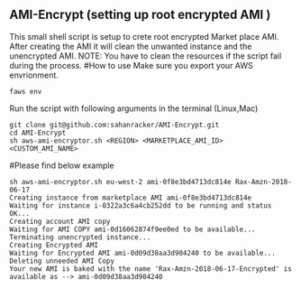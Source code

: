 

## AMI-Encrypt (setting up root encrypted AMI )
This small shell script is setup to crete root encrypted Market place AMI.
After creating the AMI it will clean the unwanted instance and the unencrypted AMI.
NOTE: You have to clean the resources if the script fail during the process.
#How to use
Make sure you export your AWS envrionment.
```
faws env
```
Run the script with following arguments in the terminal (Linux,Mac)
```
git clone git@github.com:sahanracker/AMI-Encrypt.git
cd AMI-Encrypt
sh aws-ami-encryptor.sh <REGION> <MARKETPLACE_AMI_ID> <CUSTOM_AMI_NAME>
```

#Please find below example
```
sh aws-ami-encryptor.sh eu-west-2 ami-0f8e3bd4713dc814e Rax-Amzn-2018-06-17
Creating instance from marketplace AMI ami-0f8e3bd4713dc814e
Waiting for instance i-0322a3c6a4cb252dd to be running and status OK...
Creating account AMI copy
Waiting for AMI COPY ami-0d16062874f9ee0ed to be available...
Terminating unencrypted instance...
Creating Encrypted AMI
Waiting for Encrypted AMI ami-0d09d38aa3d904240 to be available...
Deleting unneeded AMI Copy
Your new AMI is baked with the name 'Rax-Amzn-2018-06-17-Encrypted' is available as --> ami-0d09d38aa3d904240
```
